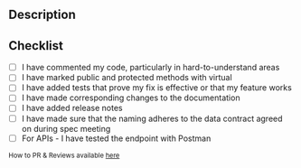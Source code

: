 ## Description

<!-- Please include a summary of the change and which issue is fixed. -->

## Checklist

- [ ] I have commented my code, particularly in hard-to-understand areas
- [ ] I have marked public and protected methods with virtual
- [ ] I have added tests that prove my fix is effective or that my feature works
- [ ] I have made corresponding changes to the documentation
- [ ] I have added release notes
- [ ] I have made sure that the naming adheres to the data contract agreed on during spec meeting
- [ ] For APIs - I have tested the endpoint with Postman

<sub>How to PR & Reviews available [here](https://hackmd.io/uoszmrTAQXaYrhMns08OMA) </sub>